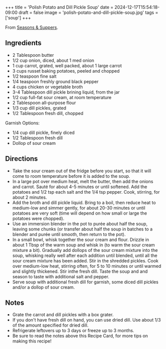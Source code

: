 +++
title = 'Polish Potato and Dill Pickle Soup'
date = 2024-12-17T15:54:18-09:00
draft = false
image = 'polish-potato-and-dill-pickle-soup.jpg'
tags = ['soup']
+++

From [Seasons & Suppers](https://www.seasonsandsuppers.ca/dill-pickle-soup/).

## Ingredients
* 2 Tablespoon butter
* 1/2 cup onion, diced, about 1 med onion
* 1 cup carrot, grated, well packed, about 1 large carrot
* 3 cups russet baking potatoes, peeled and chopped
* 1/2 teaspoon fine salt
* 1/4 teaspoon freshly ground black pepper
* 4 cups chicken or vegetable broth
* 3-4 Tablespoon dill pickle brining liquid, from the jar
* 1/2 cup full-fat sour cream, at room temperature
* 2 Tablespoon all-purpose flour
* 1/3 cup dill pickles, grated
* 1/2 Tablespoon fresh dill, chopped

Garnish Options:
* 1/4 cup dill pickle, finely diced
* 1/2 Tablespoon fresh dill
* Dollop of sour cream

## Directions
* Take the sour cream out of the fridge before you start, so that it will come to room temperature before it is added to the soup.
* In a large pot over medium heat, melt the butter, then add the onions and carrot. Sauté for about 4-5 minutes or until softened. Add the potatoes and 1/2 tsp each salt and the 1/4 tsp pepper. Cook, stirring, for about 2 minutes.
* Add the broth and dill pickle liquid. Bring to a boil, then reduce heat to medium-low and simmer gently, for about 20-30 minutes or until potatoes are very soft (time will depend on how small or large the potatoes were chopped).
* Use an immersion blender in the pot to purée about half the soup, leaving some chunks (or transfer about half the soup in batches to a blender and purée until smooth, then return to the pot).
* In a small bowl, whisk together the sour cream and flour. Drizzle in about 1 Tbsp of the warm soup and whisk in (to warm the sour cream mixture a bit). Gradually add dollops of the sour cream mixture into the soup, whisking really well after each addition until blended, until all the sour cream mixture has been added. Stir in the shredded pickles. Cook over medium-low heat, stirring often, for 5 to 10 minutes or until warmed and slightly thickened. Stir inthe fresh dill. Taste the soup and and season to taste with additional salt and pepper.
* Serve soup with additional fresh dill for garnish, some diced dill pickles and/or a dollop of sour cream.

## Notes
* Grate the carrot and dill pickles with a box grater.
* If you don't have fresh dill on hand, you can use dried dill. Use about 1/3 of the amount specified for dried dill.
* Refrigerate leftovers up to 3 days or freeze up to 3 months.
* Be sure to read the notes above this Recipe Card, for more tips on making this recipe!
